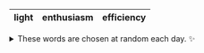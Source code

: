 <!-- word_basket start -->
| light | enthusiasm | efficiency |
| :---: | :--------: | :--------: |

<details>
  <summary>These words are chosen at random each day. ✨</summary>
  Take a look inside this repo to see how that works.
</details>
<!-- word_basket end -->
